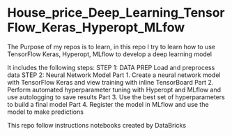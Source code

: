 # House_price_Deep_Learning_TensorFlow_Keras_Hyperopt_MLfow
The Purpose of my repos is to learn, in this repo I try to learn how to use TensorFlow Keras, Hyperopt, MLflow to develop a deep learning model

It includes the following steps:
STEP 1: DATA PREP
Load and preprocess data
STEP 2: Neural Network Model
  Part 1. Create a neural network model with TensorFlow Keras and view training with inline TensorBoard
  Part 2. Perform automated hyperparameter tuning with Hyperopt and MLflow and use autologging to save results
  Part 3. Use the best set of hyperparameters to build a final model
  Part 4. Register the model in MLflow and use the model to make predictions
  
This repo follow instructions notebooks created by DataBricks
